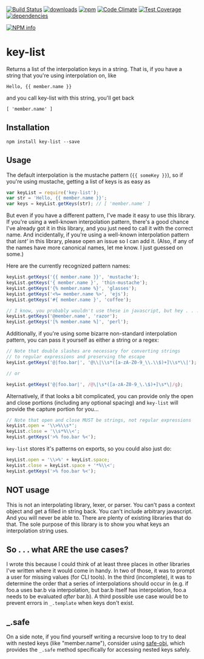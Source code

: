 [![Build Status](https://travis-ci.org/tandrewnichols/key-list.png)](https://travis-ci.org/tandrewnichols/key-list) [![downloads](http://img.shields.io/npm/dm/key-list.svg)](https://npmjs.org/package/key-list) [![npm](http://img.shields.io/npm/v/key-list.svg)](https://npmjs.org/package/key-list) [![Code Climate](https://codeclimate.com/github/tandrewnichols/key-list/badges/gpa.svg)](https://codeclimate.com/github/tandrewnichols/key-list) [![Test Coverage](https://codeclimate.com/github/tandrewnichols/key-list/badges/coverage.svg)](https://codeclimate.com/github/tandrewnichols/key-list) [![dependencies](https://david-dm.org/tandrewnichols/key-list.png)](https://david-dm.org/tandrewnichols/key-list)

[![NPM info](https://nodei.co/npm/key-list.png?downloads=true)](https://nodei.co/npm/key-list.png?downloads=true)

# key-list

Returns a list of the interpolation keys in a string. That is, if you have a string that you're using interpolation on, like

```
Hello, {{ member.name }}
```

and you call key-list with this string, you'll get back

```
[ 'member.name' ]
```

## Installation

`npm install key-list --save`

## Usage

The default interpolation is the mustache pattern (`{{ someKey }}`), so if you're using mustache, getting a list of keys is as easy as

```javascript
var keyList = require('key-list');
var str = 'Hello, {{ member.name }}';
var keys = keyList.getKeys(str); // [ 'member.name' ]
```

But even if you have a different pattern, I've made it easy to use this library. If you're using a well-known interpolation pattern, there's a good chance I've already got it in this library, and you just need to call it with the correct name. And incidentally, if you're using a well-known interpolation pattern that _isnt'_ in this library, please open an issue so I can add it. (Also, if any of the names have more canonical names, let me know. I just guessed on some.)

Here are the currently recognized pattern names:

```javascript
keyList.getKeys('{{ member.name }}', 'mustache');
keyList.getKeys('{ member.name }', 'thin-mustache');
keyList.getKeys('{% member.name %}', 'glasses');
keyList.getKeys('<%= member.name %>', 'ejs');
keyList.getKeys('#{ member.name }', 'coffee');

// I know, you probably wouldn't use these in javascript, but hey . . . they're there if you do
keyList.getKeys('@member.name', 'razor'); 
keyList.getKeys('[% member.name %]', 'perl');
```

Additionally, if you're using some bizarre non-standard interpolation pattern, you can pass it yourself as either a string or a regex:

```javascript
// Note that double slashes are necessary for converting strings
// to regular expressions and preserving the escape
keyList.getKeys('@|foo.bar|', '@\\|\\s*([a-zA-Z0-9_\\.\\$)+]\\s*\\|');

// or

keyList.getKeys('@|foo.bar|', /@\|\s*([a-zA-Z0-9_\.\$)+]\s*\|/g);
```

Alternatively, if that looks a bit complicated, you can provide only the open and close portions (including any optional spacing) and `key-list` will provide the capture portion for you...

```javascript
// Note that open and close MUST be strings, not regular expressions
keyList.open = '\\>%\\s*';
keyList.close = '\\s*%\\<';
keyList.getKeys('>% foo.bar %<');
```

`key-list` stores it's patterns on exports, so you could also just do:


```javascript
keyList.open = '\\>%' + keyList.space;
keyList.close = keyList.space + '*%\\<';
keyList.getKeys('>% foo.bar %<');
```

## NOT usage

This is not an interpolating library, lexer, or parser. You can't pass a context object and get a filled in string back. You can't include arbitrary javascript. And you will never be able to. There are plenty of existing libraries that do that. The sole purpose of this library is to show you what keys an interpolation string uses.

## So . . . what ARE the use cases?

I wrote this because I could think of at least three places in other libraries I've written where it would come in handy. In two of those, it was to prompt a user for missing values (for CLI tools). In the third (incomplete), it was to determine the order that a series of interpolations should occur in (e.g. if foo.a uses bar.b via interpolation, but bar.b itself has interpolation, foo.a needs to be evaluated _after_ bar.b). A third possible use case would be to prevent errors in `_.template` when keys don't exist.

## _.safe

On a side note, if you find yourself writing a recursive loop to try to deal with nested keys (like "member.name"), consider using [safe-obj](https://github.com/mantacode/safe-obj), which provides the `_.safe` method specifically for accessing nested keys safely.
